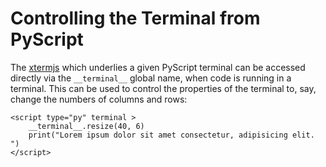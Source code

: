 # Controlling the Terminal from PyScript

The [xtermjs](https://xtermjs.org/) which underlies a given PyScript terminal can be accessed directly via the `__terminal__` global name, when code is running in a terminal. This can be used to control the properties of the terminal to, say, change the numbers of columns and rows:

```
<script type="py" terminal >
    __terminal__.resize(40, 6)
    print("Lorem ipsum dolor sit amet consectetur, adipisicing elit. ")
</script>
```